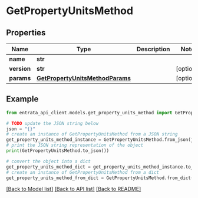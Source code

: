 # GetPropertyUnitsMethod


## Properties

Name | Type | Description | Notes
------------ | ------------- | ------------- | -------------
**name** | **str** |  | 
**version** | **str** |  | [optional] 
**params** | [**GetPropertyUnitsMethodParams**](GetPropertyUnitsMethodParams.md) |  | [optional] 

## Example

```python
from entrata_api_client.models.get_property_units_method import GetPropertyUnitsMethod

# TODO update the JSON string below
json = "{}"
# create an instance of GetPropertyUnitsMethod from a JSON string
get_property_units_method_instance = GetPropertyUnitsMethod.from_json(json)
# print the JSON string representation of the object
print(GetPropertyUnitsMethod.to_json())

# convert the object into a dict
get_property_units_method_dict = get_property_units_method_instance.to_dict()
# create an instance of GetPropertyUnitsMethod from a dict
get_property_units_method_from_dict = GetPropertyUnitsMethod.from_dict(get_property_units_method_dict)
```
[[Back to Model list]](../README.md#documentation-for-models) [[Back to API list]](../README.md#documentation-for-api-endpoints) [[Back to README]](../README.md)


